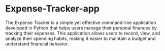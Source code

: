 # Expense-Tracker-app
The Expense Tracker is a simple yet effective command-line application developed in Python that helps users manage their personal finances by tracking their expenses. This application allows users to record, view, and analyze their spending habits, making it easier to maintain a budget and understand financial behavior.
